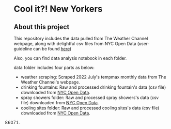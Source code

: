 # Cool it?! New Yorkers
## About this project

This repository includes the data pulled from The Weather Channel webpage, along with delightful csv files from NYC Open Data (user-guideline can be found [here](https://docs.google.com/spreadsheets/d/1GpXHX9p0e520LcAf3gstOKTQm64wxkdDUiACjhMwd9Q/edit#gid=9749))

Also, you can find data analysis notebook in each folder.

data folder includes four parts as below:
- weather scraping: Scraped 2022 July's tempmax monthly data from The Weather Channel's webpage.
- drinking fountains: Raw and processed drinking fountain's data (csv file) downloaded from [NYC Open Data](https://data.cityofnewyork.us/dataset/Cool-It-NYC-2020-Drinking-Fountains/wxhr-qbhz).
- spray showers folder: Raw and processed spray showers's data (csv file) downloaded from [NYC Open Data](https://data.cityofnewyork.us/dataset/Cool-It-NYC-2020-Spray-Showers/tzuk-eq2f).
- cooling sites folder: Raw and processed cooling sites's data (csv file) downloaded from [NYC Open Data](https://data.cityofnewyork.us/dataset/Cool-It-NYC-2020-Cooling-Sites/h2bn-gu9k).

86071)
